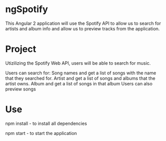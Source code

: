 # ngSpotify
This Angular 2 application will use the Spotify API to allow us to search for artists and album info and allow us to preview tracks from the application.

# Project

Utizilizing the Spotify Web API, users will be able to search for music.


Users can search for:
Song names and get a list of songs with the name that they searched for.
Artist and get a list of songs and albums that the artist owns.
Album and get a list of songs in that album
Users can also preview songs

# Use

npm install - to install all dependencies

npm start - to start the application
